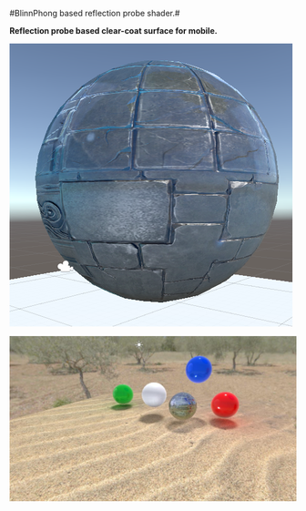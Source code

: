 #BlinnPhong based reflection probe shader.#

**Reflection probe based clear-coat surface for mobile.**

![](/assets/import.png)

![](/assets/20170116_225620.jpg)







